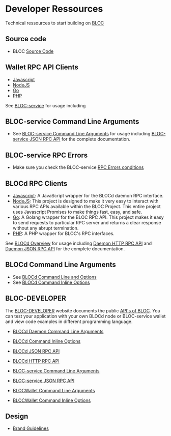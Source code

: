 # **Developer Ressources**

Technical ressources to start building on [BLOC](https://bloc.money)

## Source code

* BLOC [Source Code](https://github.com/furiousteam/BLOC.git)

## Wallet RPC API Clients

* [Javascript](https://github.com/furiousteam/bloc-rpc)
* [NodeJS](https://www.npmjs.com/package/bloc-rpc)
* [Go](https://github.com/furiousteam/bloc-rpc-go)
* [PHP](https://github.com/furiousteam/bloc-rpc-php)

See [BLOC-service](../wallets/bloc-service-index.md) for usage including 

## **BLOC-service Command Line Arguments**

* See [BLOC-service Command Line Arguments](../wallet/bloc-service-command-line.md) for usage including [BLOC-service JSON RPC API](https://bloc-developer.com/api_bloc-service/json) for the complete documentation.

## **BLOC-service RPC Errors**

* Make sure you check the BLOC-service [RPC Errors conditions](../API/rpc-api-error-conditions.md)

## **BLOCd RPC Clients**

* [Javascript](https://github.com/furiousteam/bloc-rpc): A JavaScript wrapper for the BLOCd daemon RPC interface.
* [NodeJS](https://www.npmjs.com/package/bloc-rpc): This project is designed to make it very easy to interact with various RPC APIs available within the BLOC  Project. This entire project uses Javascript Promises to make things fast, easy, and safe.
* [Go](https://github.com/furiousteam/bloc-rpc-go): A Golang wrapper for the BLOC RPC API. This project makes it easy to send requests to particular RPC server and returns a clear response without any abrupt termination.
* [PHP](https://github.com/furiousteam/bloc-rpc-php): A PHP wrapper for BLOC's RPC interfaces.

See [BLOCd Overview](BLOCd-Overview.md) for usage including [Daemon HTTP RPC API](BLOCd-daemon-http-rpc-api.md) and [Daemon JSON RPC API](BLOCd-daemon-json-rpc-api.md) for the complete documentation.

## **BLOCd Command Line Arguments**

* See [BLOCd Command Line and Options](BLOCd-daemon-arguments.md)
* See [BLOCd Command Inline Options](BLOCd-daemon-cli-options.md)

## **BLOC-DEVELOPER**

The [BLOC-DEVELOPER](https://bloc-developer.com) website documents the public [API's of BLOC](https://bloc-developer.com/api_BLOCd).
You can test your application with your own BLOCd node or BLOC-service wallet and view code examples in different programming language.

- [BLOCd Daemon Command Line Arguments](https://bloc-developer.com/api_BLOCd/cli_arguments)
- [BLOCd Command Inline Options](https://bloc-developer.com/api_BLOCd/options)
- [BLOCd JSON RPC API](https://bloc-developer.com/api_BLOCd/json)
- [BLOCd HTTP RPC API](https://bloc-developer.com/api_BLOCd/http)

- [BLOC-service Command Line Arguments](https://bloc-developer.com/api_bloc-service/cli_arguments)
- [BLOC-service JSON RPC API](https://bloc-developer.com/api_bloc-service/json)

- [BLOCWallet Command Line Arguments](https://bloc-developer.com/api_BLOCWallet/cli_arguments)
- [BLOCWallet Command Inline Options](https://bloc-developer.com/api_BLOCWallet/options)

## **Design**

* [Brand Guidelines](../about/Branding.md)
